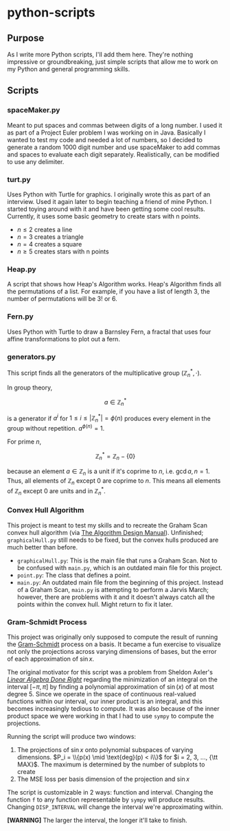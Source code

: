 # python-scripts

## Purpose

As I write more Python scripts, I'll add them here.
They're nothing impressive or groundbreaking, just simple scripts that allow me
to work on my Python and general programming skills.

## Scripts

### spaceMaker.py

Meant to put spaces and commas between digits of a long number. I used it as
part of a Project Euler problem I was working on in Java. Basically I wanted
to test my code and needed a lot of numbers, so I decided to generate a random
1000 digit number and use spaceMaker to add commas and spaces to evaluate each
digit separately. Realistically, can be modified to use any delimiter.

### turt.py

Uses Python with Turtle for graphics. I originally wrote this as part of an
interview. Used it again later to begin teaching a friend of mine Python. I
started toying around with it and have been getting some cool results.
Currently, it uses some basic geometry to create stars with n points.

* $n \leq 2$ creates a line
* $n = 3$ creates a triangle
* $n = 4$ creates a square
* $n \geq 5$ creates stars with n points

### Heap.py

A script that shows how Heap's Algorithm works. Heap's Algorithm finds 
all the permutations of a list. For example, if you have a list of length
$3$, the number of permutations will be $3!$ or $6$.

### Fern.py

Uses Python with Turtle to draw a Barnsley Fern, a fractal that uses four 
affine transformations to plot out a fern.

### generators.py
This script finds all the generators of the multiplicative group $(\mathbb{Z}^{*}_{n}, \cdot)$. 

In group theory,

$$a \in \mathbb{Z}^{*}_n$$

is a generator if $a^i$ for $1 \leq i \leq \lvert \mathbb{Z}^{*}_{n} \rvert = \phi(n)$ produces every element in the group without repetition. $a^{\phi(n)} = 1$.

For prime $n$, 

$$\mathbb{Z}^{*}_n = \mathbb{Z}_n - \{0\}$$

because an element $a \in \mathbb{Z}_n$ is a unit if it's coprime to $n$, i.e. $\gcd{a, n} = 1$. Thus, all elements of $\mathbb{Z}_n$ except $0$ are coprime to $n$. This means all elements of $\mathbb{Z}_n$ except $0$ are units and in $\mathbb{Z}^{*}_n$.

### Convex Hull Algorithm

This project is meant to test my skills and to recreate the Graham Scan convex hull algorithm (via [The Algorithm Design Manual](http://www.algorist.com/)). Unfinished; `graphicalHull.py` still needs to be fixed, but the convex hulls produced are much better than before.

* `graphicalHull.py`: This is the main file that runs a Graham Scan. Not to be confused with `main.py`, which is an outdated main file for this project.
* `point.py`: The class that defines a point.
* `main.py`: An outdated main file from the beginning of this project. Instead of a Graham Scan, `main.py` is attempting to perform a Jarvis March; however, there are problems with it and it doesn't always catch all the points within the convex hull. Might return to fix it later.

### Gram-Schmidt Process

This project was originally only supposed to compute the result of running the [Gram-Schmidt]() process on a basis. It became a fun exercise to visualize not only the projections across varying dimensions of bases, but the error of each approximation of $\sin{x}$.

The original motivator for this script was a problem from Sheldon Axler's [*Linear Algebra Done Right*]() regarding the minimization of an integral on the interval $[-\pi, \pi]$ by finding a polynomial approximation of $\sin(x)$ of at most degree 5. Since we operate in the space of continuous real-valued functions within our interval, our inner product is an integral, and this becomes increasingly tedious to compute. It was also because of the inner product space we were working in that I had to use `sympy` to compute the projections. 

Running the script will produce two windows:
1. The projections of $\sin{x}$ onto polynomial subspaces of varying dimensions. $P_i = \\{p(x) \mid \text{deg}(p) < i\\}$ for $i = 2, 3, ..., {\tt MAX}$. The maximum is determined by the number of subplots to create
2. The MSE loss per basis dimension of the projection and $\sin{x}$

The script is customizable in 2 ways: function and interval. Changing the function `f` to any function representable by `sympy` will produce results. Changing `DISP_INTERVAL` will change the interval we're approximating within.

__[WARNING]__ The larger the interval, the longer it'll take to finish.
